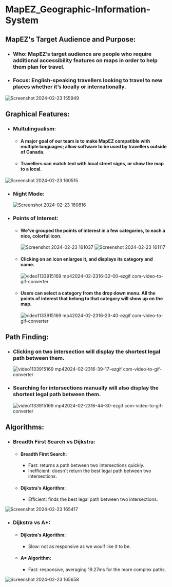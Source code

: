 # MapEZ_Geographic-Information-System

## MapEZ's Target Audience and Purpose: 
- ### Who: MapEZ’s target audience are people who require additional accessibility features on maps in order to help them plan for travel.
- ### Focus: English-speaking travellers looking to travel to new places whether it’s locally or internationally.
![Screenshot 2024-02-23 155949](https://github.com/nidaa-7/MapEZ_Geographic-Information-System/assets/136858218/495bdd43-1e1a-49aa-9533-1d7705628635)

## Graphical Features:
- ### Multulingualism:
  - #### A major goal of our team is to make MapEZ compatible with multiple languages; allow software to be used by travellers outside of Canada.
  - #### Travellers can match text with local street signs, or show the map to a local.
![Screenshot 2024-02-23 160515](https://github.com/nidaa-7/MapEZ_Geographic-Information-System/assets/136858218/b8bf9864-11a1-4273-a2ee-9ab703a9e054)

- ### Night Mode:
  ![Screenshot 2024-02-23 160816](https://github.com/nidaa-7/MapEZ_Geographic-Information-System/assets/136858218/3280085a-17b8-4369-8f0c-023df30a6490)

- ### Points of Interest:
  - #### We’ve grouped the points of interest in a few categories, to each a nice, colorful icon.
    ![Screenshot 2024-02-23 161037](https://github.com/nidaa-7/MapEZ_Geographic-Information-System/assets/136858218/4383a262-14bf-4e33-8168-89467dbc2d77)
    ![Screenshot 2024-02-23 161117](https://github.com/nidaa-7/MapEZ_Geographic-Information-System/assets/136858218/ac284299-2d9a-44e6-a458-cd67eb014f38)
  - #### Clicking on an icon enlarges it, and displays its category and name.
    ![video1133915169 mp42024-02-2316-32-00-ezgif com-video-to-gif-converter](https://github.com/nidaa-7/MapEZ_Geographic-Information-System/assets/136858218/35e18124-8c57-4f2c-9a71-06c6c4d952dc)
  - #### Users can select a category from the drop down menu. All the points of interest that belong to that category will show up on the map.
    ![video1133915169 mp42024-02-2316-23-40-ezgif com-video-to-gif-converter](https://github.com/nidaa-7/MapEZ_Geographic-Information-System/assets/136858218/ac9c57a4-d25e-4918-ad16-d5038acf26e7)

## Path Finding:
- ### Clicking on two intersection will display the shortest legal path between them.
  ![video1133915169 mp42024-02-2316-39-17-ezgif com-video-to-gif-converter](https://github.com/nidaa-7/MapEZ_Geographic-Information-System/assets/136858218/cfad4092-1e09-4ebc-8413-6b7ecef16777)
- ### Searching for intersections manually will also display the shortest legal path between them.
  ![video1133915169 mp42024-02-2316-44-30-ezgif com-video-to-gif-converter](https://github.com/nidaa-7/MapEZ_Geographic-Information-System/assets/136858218/644075b5-2a8d-4b4f-a4c8-98d45732be17)

## Algorithms:
- ### Breadth First Search vs Dijkstra:
  - #### Breadth First Search:
    - Fast: returns a path between two intersections quickly.
    - Inefficient: doesn't return the best legal path between two intersections.
  - #### Dijkstra's Algorithm:
    - Efficient: finds the best legal path between two intersections.
      
 ![Screenshot 2024-02-23 165417](https://github.com/nidaa-7/MapEZ_Geographic-Information-System/assets/136858218/0e361882-7b04-4d00-82f7-aac055ef7d11)

- ### Dijkstra vs A*:
  - #### Dijkstra's Algorithm:
    - Slow: not as responsive as we woulf like it to be.
  - #### A* Algorithm:
    - Fast: responsive, averaging 19.27ms for the more complex paths.
      
![Screenshot 2024-02-23 165658](https://github.com/nidaa-7/MapEZ_Geographic-Information-System/assets/136858218/19b35a1f-d657-4e53-a4d6-e0c459f9dd84)


